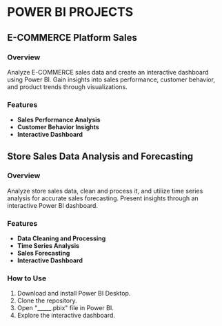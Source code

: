 # POWER BI PROJECTS

## E-COMMERCE Platform Sales

### Overview
Analyze E-COMMERCE sales data and create an interactive dashboard using Power BI.
Gain insights into sales performance, customer behavior, and product trends through visualizations.

### Features
- **Sales Performance Analysis**
- **Customer Behavior Insights**
- **Interactive Dashboard**


## Store Sales Data Analysis and Forecasting

### Overview
Analyze store sales data, clean and process it, and utilize time series analysis for accurate sales forecasting.
Present insights through an interactive Power BI dashboard.

### Features
- **Data Cleaning and Processing**
- **Time Series Analysis**
- **Sales Forecasting**
- **Interactive Dashboard**


### How to Use
1. Download and install Power BI Desktop.
2. Clone the repository.
3. Open "_____.pbix" file in Power BI.
4. Explore the interactive dashboard.
